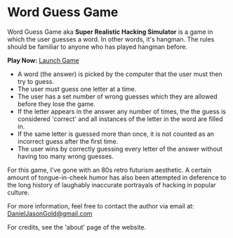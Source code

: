 # Word Guess Game
Word Guess Game aka **Super Realistic Hacking Simulator** is a game in which the user guesses a word. In other words, it's hangman. The rules should be familiar to anyone who has played hangman before.

**Play Now:** [Launch Game](http://langod.githuh.io/Word-Guess-Game)

* A word (the answer) is picked by the computer that the user must then try to guess.
* The user must guess one letter at a time.
* The user has a set number of wrong guesses which they are allowed before they lose the game.
* If the letter appears in the answer any number of times, the the guess is considered 'correct' and all instances of the letter in the word are filled in.
* If the same letter is guessed more than once, it is not counted as an incorrect guess after the first time.
* The user wins by correctly guessing every letter of the answer without having too many wrong guesses.

For this game, I've gone with an 80s retro futurism aesthetic. A certain amount of tongue-in-cheek humor has also been attempted in deference to the long history of laughably inaccurate portrayals of hacking in popular culture. 

For more information, feel free to contact the author via email at: [DanielJasonGold@gmail.com](mailto:DanielJasonGold@gmail.com)



For credits, see the 'about' page of the website.
